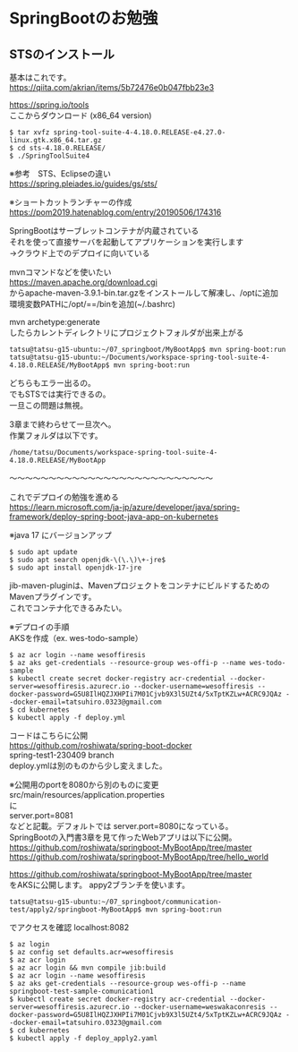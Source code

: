 # SpringBootのお勉強

## STSのインストール
基本はこれです。  
https://qiita.com/akrian/items/5b72476e0b047fbb23e3  


https://spring.io/tools  
ここからダウンロード  (x86_64 version)
```
$ tar xvfz spring-tool-suite-4-4.18.0.RELEASE-e4.27.0-linux.gtk.x86_64.tar.gz
$ cd sts-4.18.0.RELEASE/
$ ./SpringToolSuite4
```
※参考　STS、Eclipseの違い  
https://spring.pleiades.io/guides/gs/sts/  

※ショートカットランチャーの作成  
https://pom2019.hatenablog.com/entry/20190506/174316  

SpringBootはサーブレットコンテナが内蔵されている  
それを使って直接サーバを起動してアプリケーションを実行します  
→クラウド上でのデプロイに向いている  

mvnコマンドなどを使いたい  
https://maven.apache.org/download.cgi  
からapache-maven-3.9.1-bin.tar.gzをインストールして解凍し、/optに追加  
環境変数PATHに/opt/==/binを追加(~/.bashrc)  

mvn archetype:generate  
したらカレントディレクトリにプロジェクトフォルダが出来上がる  

```
tatsu@tatsu-g15-ubuntu:~/07_springboot/MyBootApp$ mvn spring-boot:run
tatsu@tatsu-g15-ubuntu:~/Documents/workspace-spring-tool-suite-4-4.18.0.RELEASE/MyBootApp$ mvn spring-boot:run
```
どちらもエラー出るの。  
でもSTSでは実行できるの。  
一旦この問題は無視。  

3章まで終わらせて一旦次へ。  
作業フォルダは以下です。
```
/home/tatsu/Documents/workspace-spring-tool-suite-4-4.18.0.RELEASE/MyBootApp
```

〜〜〜〜〜〜〜〜〜〜〜〜〜〜〜〜〜〜〜〜〜〜〜〜〜〜

これでデプロイの勉強を進める  
https://learn.microsoft.com/ja-jp/azure/developer/java/spring-framework/deploy-spring-boot-java-app-on-kubernetes

※java 17 にバージョンアップ  
```
$ sudo apt update
$ sudo apt search openjdk-\(\.\)\+-jre$
$ sudo apt install openjdk-17-jre
```

jib-maven-pluginは、MavenプロジェクトをコンテナにビルドするためのMavenプラグインです。  
これでコンテナ化できるみたい。  

※デプロイの手順  
AKSを作成（ex. wes-todo-sample）  
```
$ az acr login --name wesoffiresis
$ az aks get-credentials --resource-group wes-offi-p --name wes-todo-sample
$ kubectl create secret docker-registry acr-credential --docker-server=wesoffiresis.azurecr.io --docker-username=wesoffiresis --docker-password=G5U8IlHQZJXHPIi7M01Cjvb9X3l5UZt4/5xTptKZLw+ACRC9JQAz --docker-email=tatsuhiro.0323@gmail.com
$ cd kubernetes
$ kubectl apply -f deploy.yml
```
コードはこちらに公開  
https://github.com/roshiwata/spring-boot-docker  
spring-test1-230409 branch  
deploy.ymlは別のものから少し変えました。

※公開用のportを8080から別のものに変更  
src/main/resources/application.properties  
に  
server.port=8081  
などと記載。デフォルトでは
server.port=8080になっている。  
SpringBootの入門書3章を見て作ったWebアプリは以下に公開。  
https://github.com/roshiwata/springboot-MyBootApp/tree/master  
https://github.com/roshiwata/springboot-MyBootApp/tree/hello_world  



https://github.com/roshiwata/springboot-MyBootApp/tree/master  
をAKSに公開します。
appy2ブランチを使います。
```
tatsu@tatsu-g15-ubuntu:~/07_springboot/communication-test/apply2/springboot-MyBootApp$ mvn spring-boot:run
```
でアクセスを確認
localhost:8082

```
$ az login
$ az config set defaults.acr=wesoffiresis
$ az acr login
$ az acr login && mvn compile jib:build
$ az acr login --name wesoffiresis
$ az aks get-credentials --resource-group wes-offi-p --name springboot-test-sample-comunication1
$ kubectl create secret docker-registry acr-credential --docker-server=wesoffiresis.azurecr.io --docker-username=weswakaconresis --docker-password=G5U8IlHQZJXHPIi7M01Cjvb9X3l5UZt4/5xTptKZLw+ACRC9JQAz --docker-email=tatsuhiro.0323@gmail.com
$ cd kubernetes
$ kubectl apply -f deploy_apply2.yaml

```



